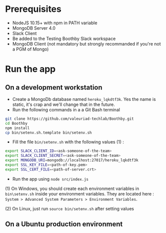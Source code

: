 # Prerequisites

- NodeJS 10.15+ with npm in PATH variable
- MongoDB Server 4.0
- Slack Client
- Be added to the Testing Boothby Slack workspace
- MongoDB Client (not mandatory but strongly recommanded if you're not a PGM of Mongo)

# Run the app

## On a development workstation

- Create a MongoDb database named `heroku_lqkdtf3k`. Yes the name is static, it's crap and we'll change that in the future.
- Run the following commands in a a Git Bash terminal
```bash
git clone https://github.com/valeuriad-techlab/Boothby.git
cd Boothby
npm install
cp bin/setenv.sh.template bin/setenv.sh
```
- Fill the file `bin/setenv.sh` with the following values (1) :
```bash
export SLACK_CLIENT_ID=<ask-someone-of-the-team>
export SLACK_CLIENT_SECRET=<ask-someone-of-the-team>
export MONGODB_URI=mongodb://localhost:27017/heroku_lqkdtf3k
export SSL_KEY_FILE=<path-of-key.pem>
export SSL_CERT_FILE=<path-of-server.crt>
```

- Run the app using `node src/index.js`

(1) On Windows, you should create each environment variables in `bin\setenv.sh` inside your environment variables. They are located here :
`System > Advanced System Parameters > Environment Variables`.

(2) On Linux, just run `source bin/setenv.sh` after setting values

## On a Ubuntu production environment
